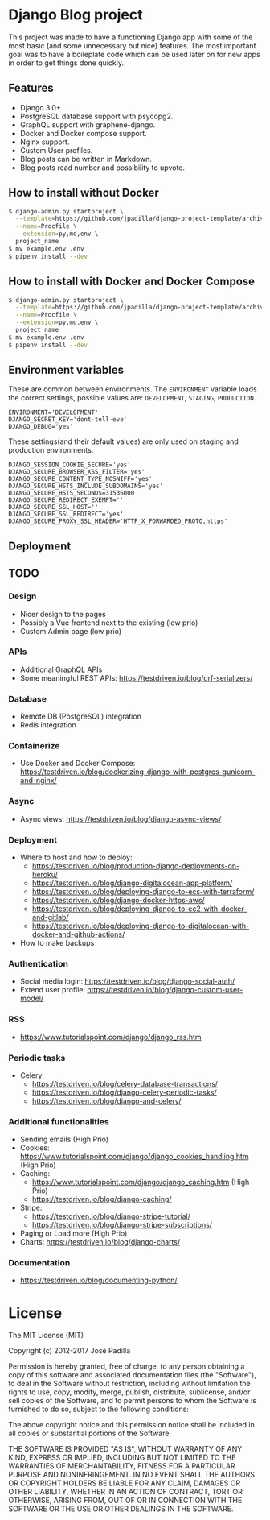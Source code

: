 # Django Blog project

This project was made to have a functioning Django app with some of the most basic (and some unnecessary but nice) features. The most important goal was to have a boileplate code which can be used later on for new apps in order to get things done quickly.

## Features

- Django 3.0+
- PostgreSQL database support with psycopg2.
- GraphQL support with graphene-django.
- Docker and Docker compose support.
- Nginx support.
- Custom User profiles.
- Blog posts can be written in Markdown.
- Blog posts read number and possibility to upvote.

## How to install without Docker

```bash
$ django-admin.py startproject \
  --template=https://github.com/jpadilla/django-project-template/archive/master.zip \
  --name=Procfile \
  --extension=py,md,env \
  project_name
$ mv example.env .env
$ pipenv install --dev
```

## How to install with Docker and Docker Compose

```bash
$ django-admin.py startproject \
  --template=https://github.com/jpadilla/django-project-template/archive/master.zip \
  --name=Procfile \
  --extension=py,md,env \
  project_name
$ mv example.env .env
$ pipenv install --dev
```

## Environment variables

These are common between environments. The `ENVIRONMENT` variable loads the correct settings, possible values are: `DEVELOPMENT`, `STAGING`, `PRODUCTION`.

```
ENVIRONMENT='DEVELOPMENT'
DJANGO_SECRET_KEY='dont-tell-eve'
DJANGO_DEBUG='yes'
```

These settings(and their default values) are only used on staging and production environments.

```
DJANGO_SESSION_COOKIE_SECURE='yes'
DJANGO_SECURE_BROWSER_XSS_FILTER='yes'
DJANGO_SECURE_CONTENT_TYPE_NOSNIFF='yes'
DJANGO_SECURE_HSTS_INCLUDE_SUBDOMAINS='yes'
DJANGO_SECURE_HSTS_SECONDS=31536000
DJANGO_SECURE_REDIRECT_EXEMPT=''
DJANGO_SECURE_SSL_HOST=''
DJANGO_SECURE_SSL_REDIRECT='yes'
DJANGO_SECURE_PROXY_SSL_HEADER='HTTP_X_FORWARDED_PROTO,https'
```

## Deployment

## TODO

### Design

* Nicer design to the pages
* Possibly a Vue frontend next to the existing (low prio)
* Custom Admin page (low prio)

### APIs

* Additional GraphQL APIs
* Some meaningful REST APIs: https://testdriven.io/blog/drf-serializers/

### Database

* Remote DB (PostgreSQL) integration
* Redis integration

### Containerize

* Use Docker and Docker Compose: https://testdriven.io/blog/dockerizing-django-with-postgres-gunicorn-and-nginx/

### Async

* Async views: https://testdriven.io/blog/django-async-views/

### Deployment

* Where to host and how to deploy:
    - https://testdriven.io/blog/production-django-deployments-on-heroku/
    - https://testdriven.io/blog/django-digitalocean-app-platform/
    - https://testdriven.io/blog/deploying-django-to-ecs-with-terraform/
    - https://testdriven.io/blog/django-docker-https-aws/
    - https://testdriven.io/blog/deploying-django-to-ec2-with-docker-and-gitlab/
    - https://testdriven.io/blog/deploying-django-to-digitalocean-with-docker-and-github-actions/
* How to make backups

### Authentication

* Social media login: https://testdriven.io/blog/django-social-auth/
* Extend user profile: https://testdriven.io/blog/django-custom-user-model/

### RSS

* https://www.tutorialspoint.com/django/django_rss.htm

### Periodic tasks

* Celery:
    - https://testdriven.io/blog/celery-database-transactions/
    - https://testdriven.io/blog/django-celery-periodic-tasks/
    - https://testdriven.io/blog/django-and-celery/

### Additional functionalities

* Sending emails (High Prio)
* Cookies: https://www.tutorialspoint.com/django/django_cookies_handling.htm (High Prio)
* Caching:
    - https://www.tutorialspoint.com/django/django_caching.htm (High Prio)
    - https://testdriven.io/blog/django-caching/
* Stripe:
    - https://testdriven.io/blog/django-stripe-tutorial/
    - https://testdriven.io/blog/django-stripe-subscriptions/
* Paging or Load more (High Prio)
* Charts: https://testdriven.io/blog/django-charts/

### Documentation

* https://testdriven.io/blog/documenting-python/


# License

The MIT License (MIT)

Copyright (c) 2012-2017 José Padilla

Permission is hereby granted, free of charge, to any person obtaining a copy of
this software and associated documentation files (the "Software"), to deal in
the Software without restriction, including without limitation the rights to
use, copy, modify, merge, publish, distribute, sublicense, and/or sell copies
of the Software, and to permit persons to whom the Software is furnished to do
so, subject to the following conditions:

The above copyright notice and this permission notice shall be included in all
copies or substantial portions of the Software.

THE SOFTWARE IS PROVIDED "AS IS", WITHOUT WARRANTY OF ANY KIND, EXPRESS OR
IMPLIED, INCLUDING BUT NOT LIMITED TO THE WARRANTIES OF MERCHANTABILITY,
FITNESS FOR A PARTICULAR PURPOSE AND NONINFRINGEMENT. IN NO EVENT SHALL THE
AUTHORS OR COPYRIGHT HOLDERS BE LIABLE FOR ANY CLAIM, DAMAGES OR OTHER
LIABILITY, WHETHER IN AN ACTION OF CONTRACT, TORT OR OTHERWISE, ARISING FROM,
OUT OF OR IN CONNECTION WITH THE SOFTWARE OR THE USE OR OTHER DEALINGS IN THE
SOFTWARE.